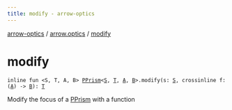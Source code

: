 ```yaml
---
title: modify - arrow-optics
---
```


[arrow-optics](../index.html) / [arrow.optics](index.html) / [modify](./modify.html)

# modify

`inline fun <S, T, A, B> `[`PPrism`](-p-prism/index.html)`<`[`S`](modify.html#S)`, `[`T`](modify.html#T)`, `[`A`](modify.html#A)`, `[`B`](modify.html#B)`>.modify(s: `[`S`](modify.html#S)`, crossinline f: (`[`A`](modify.html#A)`) -> `[`B`](modify.html#B)`): `[`T`](modify.html#T)

Modify the focus of a [PPrism](-p-prism/index.html) with a function

